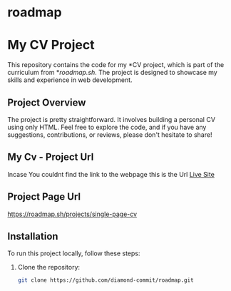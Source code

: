 # roadmap
 # My CV Project

This repository contains the code for my *CV project, which is part of the curriculum from **roadmap.sh*. The project is designed to showcase my skills and experience in web development.

## Project Overview

The project is pretty straightforward. It involves building a personal CV using  only HTML. Feel free to explore the code, and if you have any suggestions, contributions, or reviews, please don't hesitate to share!

## My Cv - Project Url
Incase You couldnt find the link to the webpage this is the Url  [Live Site](https://diamond-commit.github.io/roadmap/)

## Project Page Url 
https://roadmap.sh/projects/single-page-cv

## Installation

To run this project locally, follow these steps:

1. Clone the repository:
   ```bash
   git clone https://github.com/diamond-commit/roadmap.git
   
